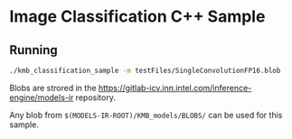 # Image Classification C++ Sample

## Running
```sh
./kmb_classification_sample -m testFiles/SingleConvolutionFP16.blob
```
Blobs are strored in the https://gitlab-icv.inn.intel.com/inference-engine/models-ir repository.

Any blob from `$(MODELS-IR-ROOT)/KMB_models/BLOBS/` can be used for this sample.
